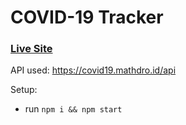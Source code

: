 # COVID-19 Tracker

### [Live Site](https://covid19statswebsite.netlify.com/)




API used: https://covid19.mathdro.id/api

Setup:
- run ```npm i && npm start```
